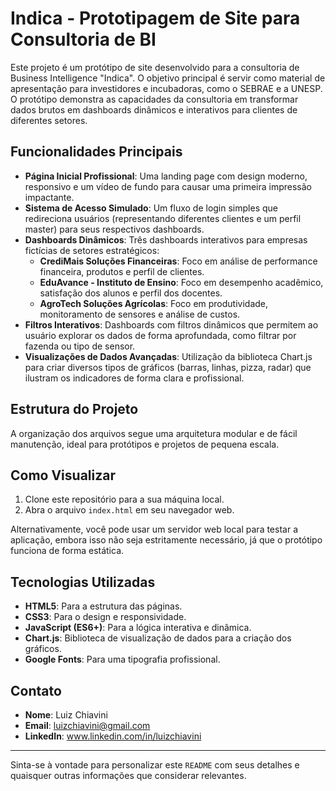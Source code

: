 # Indica - Prototipagem de Site para Consultoria de BI

Este projeto é um protótipo de site desenvolvido para a consultoria de Business Intelligence "Indica". O objetivo principal é servir como material de apresentação para investidores e incubadoras, como o SEBRAE e a UNESP. O protótipo demonstra as capacidades da consultoria em transformar dados brutos em dashboards dinâmicos e interativos para clientes de diferentes setores.

## Funcionalidades Principais

* **Página Inicial Profissional**: Uma landing page com design moderno, responsivo e um vídeo de fundo para causar uma primeira impressão impactante.
* **Sistema de Acesso Simulado**: Um fluxo de login simples que redireciona usuários (representando diferentes clientes e um perfil master) para seus respectivos dashboards.
* **Dashboards Dinâmicos**: Três dashboards interativos para empresas fictícias de setores estratégicos:
    * **CrediMais Soluções Financeiras**: Foco em análise de performance financeira, produtos e perfil de clientes.
    * **EduAvance - Instituto de Ensino**: Foco em desempenho acadêmico, satisfação dos alunos e perfil dos docentes.
    * **AgroTech Soluções Agrícolas**: Foco em produtividade, monitoramento de sensores e análise de custos.
* **Filtros Interativos**: Dashboards com filtros dinâmicos que permitem ao usuário explorar os dados de forma aprofundada, como filtrar por fazenda ou tipo de sensor.
* **Visualizações de Dados Avançadas**: Utilização da biblioteca Chart.js para criar diversos tipos de gráficos (barras, linhas, pizza, radar) que ilustram os indicadores de forma clara e profissional.

## Estrutura do Projeto

A organização dos arquivos segue uma arquitetura modular e de fácil manutenção, ideal para protótipos e projetos de pequena escala.




## Como Visualizar

1.  Clone este repositório para a sua máquina local.
2.  Abra o arquivo `index.html` em seu navegador web.

Alternativamente, você pode usar um servidor web local para testar a aplicação, embora isso não seja estritamente necessário, já que o protótipo funciona de forma estática.

## Tecnologias Utilizadas

* **HTML5**: Para a estrutura das páginas.
* **CSS3**: Para o design e responsividade.
* **JavaScript (ES6+)**: Para a lógica interativa e dinâmica.
* **Chart.js**: Biblioteca de visualização de dados para a criação dos gráficos.
* **Google Fonts**: Para uma tipografia profissional.

## Contato

* **Nome**: Luiz Chiavini
* **Email**: luizchiavini@gmail.com
* **LinkedIn**: www.linkedin.com/in/luizchiavini
---

Sinta-se à vontade para personalizar este `README` com seus detalhes e quaisquer outras informações que considerar relevantes.
